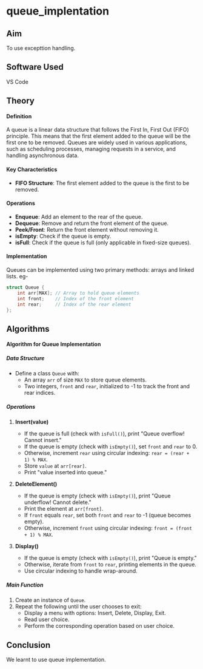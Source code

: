 # queue_implentation
## Aim 
To use excepttion handling.

## Software Used 
VS Code

## Theory
#### Definition

A queue is a linear data structure that follows the First In, First Out (FIFO) principle. This means that the first element added to the queue will be the first one to be removed. Queues are widely used in various applications, such as scheduling processes, managing requests in a service, and handling asynchronous data.

#### Key Characteristics 

- **FIFO Structure**: The first element added to the queue is the first to be removed.
  
#### Operations

- **Enqueue**: Add an element to the rear of the queue.
- **Dequeue**: Remove and return the front element of the queue.
- **Peek/Front**: Return the front element without removing it.
- **isEmpty**: Check if the queue is empty.
- **isFull**: Check if the queue is full (only applicable in fixed-size queues).

#### Implementation

Queues can be implemented using two primary methods: arrays and linked lists.
eg-
```cpp
struct Queue {
    int arr[MAX]; // Array to hold queue elements
    int front;    // Index of the front element
    int rear;     // Index of the rear element
};
```

## Algorithms
#### Algorithm for Queue Implementation

##### Data Structure
- Define a class `Queue` with:
  - An array `arr` of size `MAX` to store queue elements.
  - Two integers, `front` and `rear`, initialized to -1 to track the front and rear indices.

##### Operations

1. **Insert(value)**
   - If the queue is full (check with `isFull()`), print "Queue overflow! Cannot insert."
   - If the queue is empty (check with `isEmpty()`), set `front` and `rear` to 0.
   - Otherwise, increment `rear` using circular indexing: `rear = (rear + 1) % MAX`.
   - Store `value` at `arr[rear]`.
   - Print "value inserted into queue."

2. **DeleteElement()**
   - If the queue is empty (check with `isEmpty()`), print "Queue underflow! Cannot delete."
   - Print the element at `arr[front]`.
   - If `front` equals `rear`, set both `front` and `rear` to -1 (queue becomes empty).
   - Otherwise, increment `front` using circular indexing: `front = (front + 1) % MAX`.

3. **Display()**
   - If the queue is empty (check with `isEmpty()`), print "Queue is empty."
   - Otherwise, iterate from `front` to `rear`, printing elements in the queue.
   - Use circular indexing to handle wrap-around.

##### Main Function
1. Create an instance of `Queue`.
2. Repeat the following until the user chooses to exit:
   - Display a menu with options: Insert, Delete, Display, Exit.
   - Read user choice.
   - Perform the corresponding operation based on user choice.
## Conclusion
We learnt to use queue implementation.
